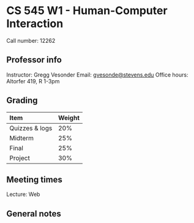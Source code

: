 # CS 545 W1 - Human-Computer Interaction
Call number: 12262

## Professor info
Instructor: Gregg Vesonder
Email: gvesonde@stevens.edu
Office hours: Altorfer 419, R 1-3pm

## Grading
Item|Weight
:--|:--
Quizzes & logs|20%
Midterm|25%
Final|25%
Project|30%


## Meeting times
Lecture: Web

## General notes
